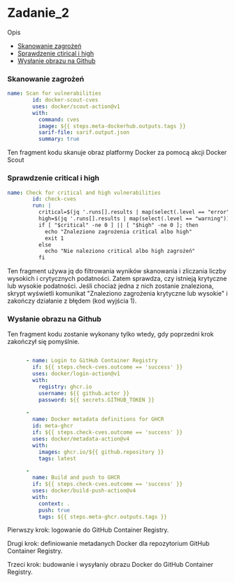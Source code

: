 # Zadanie_2
Opis
- [Skanowanie zagrożeń](#Skanowanie-zagrożeń)
- [Sprawdzenie ctirical i high](#Sprawdzenie-critical-i-high)
- [Wysłanie obrazu na Github](#Wysłanie-obrazu-na-Github)

### Skanowanie zagrożeń


```yaml
name: Scan for vulnerabilities
        id: docker-scout-cves
        uses: docker/scout-action@v1
        with:
          command: cves
          image: ${{ steps.meta-dockerhub.outputs.tags }}
          sarif-file: sarif.output.json
          summary: true
```
Ten fragment kodu skanuje obraz platformy Docker za pomocą akcji Docker Scout

### Sprawdzenie critical i high

```yaml
name: Check for critical and high vulnerabilities
        id: check-cves
        run: |
          critical=$(jq '.runs[].results | map(select(.level == "error")) | length' sarif.output.json)
          high=$(jq '.runs[].results | map(select(.level == "warning")) | length' sarif.output.json)
          if [ "$critical" -ne 0 ] || [ "$high" -ne 0 ]; then
            echo "Znaleziono zagrożenia critical albo high"
            exit 1
          else
            echo "Nie naleziono critical albo high zagrożeń"
          fi
```
Ten fragment używa jq do filtrowania wyników skanowania i zliczania liczby wysokich  i crytycznych podatności. Zatem sprawdza, czy istnieją krytyczne lub wysokie podatności. Jeśli chociaż jedna z nich zostanie znaleziona, skrypt wyświetli komunikat "Znaleziono zagrożenia krytyczne lub wysokie" i zakończy działanie z błędem (kod wyjścia 1).




### Wysłanie obrazu na Github

Ten fragment kodu zostanie wykonany tylko wtedy, gdy poprzedni krok zakończył się pomyślnie.

```yaml

      - name: Login to GitHub Container Registry
        if: ${{ steps.check-cves.outcome == 'success' }}
        uses: docker/login-action@v1
        with:
          registry: ghcr.io
          username: ${{ github.actor }}
          password: ${{ secrets.GITHUB_TOKEN }}
      
      -
        name: Docker metadata definitions for GHCR
        id: meta-ghcr
        if: ${{ steps.check-cves.outcome == 'success' }}
        uses: docker/metadata-action@v4
        with:
          images: ghcr.io/${{ github.repository }}
          tags: latest

      -
        name: Build and push to GHCR
        if: ${{ steps.check-cves.outcome == 'success' }}
        uses: docker/build-push-action@v4
        with:
          context: .
          push: true
          tags: ${{ steps.meta-ghcr.outputs.tags }}
```
Pierwszy krok: logowanie do GitHub Container Registry.

Drugi krok: definiowanie metadanych Docker dla repozytorium GitHub Container Registry.

Trzeci krok: budowanie i wysyłaniу obrazu Docker do GitHub Container Registry.
